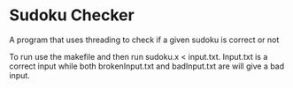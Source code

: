 # Sudoku Checker
 A program that uses threading to check if a given sudoku is correct or not

To run use the makefile and then run sudoku.x < input.txt. Input.txt is a correct input while both brokenInput.txt and badInput.txt are will give a bad input.
